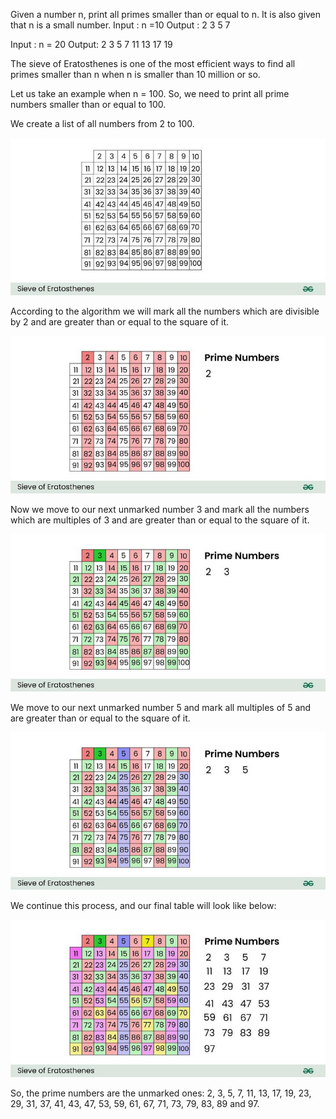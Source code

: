 Given a number n, print all primes smaller than or equal to n. It is also given that n is a small number. 
Input : n =10
Output : 2 3 5 7 

Input : n = 20 
Output: 2 3 5 7 11 13 17 19

The sieve of Eratosthenes is one of the most efficient ways to find all primes smaller than n when n is smaller than 10 million or so.

Let us take an example when n = 100. So, we need to print all prime numbers smaller than or equal to 100. 

We create a list of all numbers from 2 to 100.  

![alt text](0-768.jpg)

According to the algorithm we will mark all the numbers which are divisible by 2 and are greater than or equal to the square of it. 

![alt text](Sieve-of-Eratosthenes-1-768.jpg)

Now we move to our next unmarked number 3 and mark all the numbers which are multiples of 3 and are greater than or equal to the square of it.  

![alt text](Sieve-of-Eratosthenes-2-768.jpg)

We move to our next unmarked number 5 and mark all multiples of 5 and are greater than or equal to the square of it. 

![alt text](Sieve-of-Eratosthenes-3-768.jpg)

We continue this process, and our final table will look like below:

![alt text](Sieve-of-Eratosthenes5-768.jpg)

So, the prime numbers are the unmarked ones: 2, 3, 5, 7, 11, 13, 17, 19, 23, 29, 31, 37, 41, 43, 47, 53, 59, 61, 67, 71, 73, 79, 83, 89 and 97.